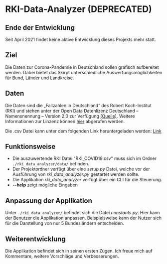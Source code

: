 # RKI-Data-Analyzer (DEPRECATED)

## Ende der Entwicklung

Seit April 2021 findet keine aktive Entwicklung dieses Projekts mehr statt. 

## Ziel

Die Daten zur Corona-Pandemie in Deutschland sollen grafisch aufbereitet werden.
Dabei bietet das Skirpt unterschiedliche Auswertungsmöglichkeiten für Bund,
Länder und Landkreise.

## Daten

Die Daten sind die „Fallzahlen in Deutschland“ des Robert Koch-Institut (RKI)
und stehen unter der Open Data Datenlizenz
Deutschland – Namensnennung – Version 2.0 zur Verfügung
[(Quelle)](https://www.arcgis.com/home/item.html?id=f10774f1c63e40168479a1feb6c7ca74).
Weitere Informationen zur Linzenz können [hier](https://www.govdata.de/dl-de/by-2-0)
abgerufen werden.

Die .csv Datei kann unter dem folgenden Link
heruntergeladen werden: [Link](https://npgeo-corona-npgeo-de.hub.arcgis.com/datasets/dd4580c810204019a7b8eb3e0b329dd6_0)



## Funktionsweise

- Die auszuwertende RKI Datei "RKI_COVID19.csv" muss sich im Ordner `./rki_data_analyzer/data/` befinden.
- Der Projektordner verfügt über eine *setup.py* Datei, welche vor der Ausführung von *rki_data_analyzer.py* gestartet werden sollte.
- Die Applikation *rki_data_analyzer* verfügt über ein CLI für die Steuerung.
- **--help** zeigt mögliche Eingaben

## Anpassung der Applikation

Unter `./rki_data_analyzer/` befindet sich die Datei *constants.py*.
Hier kann der Benutzer die Applikation anpassen.
Beispielsweise kann der Nutzer sich für die Darstellung von nur 5 Bundesländern entscheiden.

## Weiterentwicklung

Die Applikation befindet sich in seinen ersten Zügen.
Ich freue mich auf Kommentare, weitere Vorschläge und Verbesserungen.
